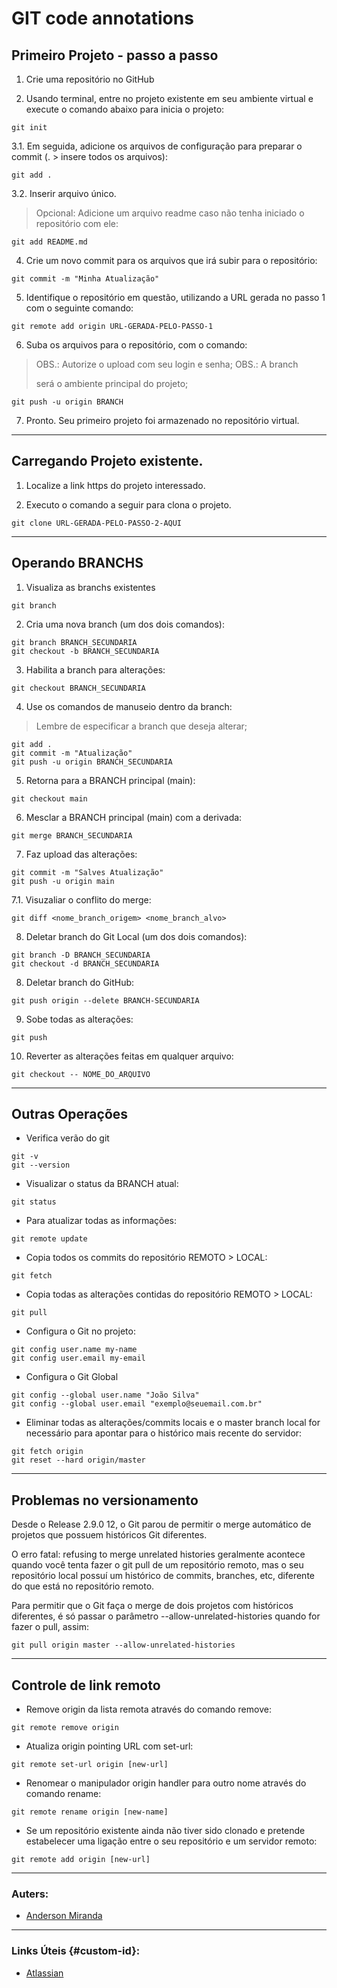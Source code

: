 # **GIT code annotations**

## Primeiro Projeto - passo a passo

1. Crie uma repositório no GitHub

2. Usando terminal, entre no projeto existente em seu ambiente virtual e execute o comando abaixo para inicia o projeto: 
~~~
git init
~~~

3.1. Em seguida, adicione os arquivos de configuração para preparar o commit (. > insere todos os arquivos):
~~~
git add .
~~~

3.2. Inserir arquivo único. 
>Opcional: Adicione um arquivo readme caso não tenha iniciado o repositório com ele:
~~~
git add README.md
~~~

4. Crie um novo commit para os arquivos que irá subir para o repositório:
~~~
git commit -m "Minha Atualização"
~~~

5. Identifique o repositório em questão, utilizando a URL gerada no passo 1 com o seguinte comando:
~~~
git remote add origin URL-GERADA-PELO-PASSO-1
~~~

6. Suba os arquivos para o repositório, com o comando:
>OBS.: Autorize o upload com seu login e senha;
>OBS.: A branch <main> será o ambiente principal do projeto;
~~~
git push -u origin BRANCH
~~~

7. Pronto. Seu primeiro projeto foi armazenado no repositório virtual.

---
## Carregando Projeto existente.

1. Localize a link https do projeto interessado.

2. Executo o comando a seguir para clona o projeto.
~~~
git clone URL-GERADA-PELO-PASSO-2-AQUI
~~~

---
## Operando BRANCHS

1. Visualiza as branchs existentes
~~~
git branch
~~~

2. Cria uma nova branch (um dos dois comandos):
~~~
git branch BRANCH_SECUNDARIA
git checkout -b BRANCH_SECUNDARIA
~~~

3. Habilita a branch para alterações:
~~~
git checkout BRANCH_SECUNDARIA
~~~

4. Use os comandos de manuseio dentro da branch:
>Lembre de especificar a branch que deseja alterar;
~~~
git add .
git commit -m "Atualização"
git push -u origin BRANCH_SECUNDARIA
~~~

5. Retorna para a BRANCH principal (main):
~~~
git checkout main
~~~

6. Mesclar a BRANCH principal (main) com a derivada:
~~~
git merge BRANCH_SECUNDARIA
~~~

7. Faz upload das alterações:
~~~
git commit -m "Salves Atualização"
git push -u origin main
~~~

7.1. Visuzaliar o conflito do merge:
~~~
git diff <nome_branch_origem> <nome_branch_alvo>
~~~

8. Deletar branch do Git Local (um dos dois comandos):
~~~
git branch -D BRANCH_SECUNDARIA
git checkout -d BRANCH_SECUNDARIA
~~~

8. Deletar branch do GitHub:
~~~
git push origin --delete BRANCH-SECUNDARIA
~~~

9. Sobe todas as alterações:
~~~
git push
~~~

10. Reverter as alterações feitas em qualquer arquivo:
~~~
git checkout -- NOME_DO_ARQUIVO
~~~

---
## Outras Operações

* Verifica verão do git
~~~
git -v
git --version
~~~

* Visualizar o status da BRANCH atual:
~~~
git status
~~~

* Para atualizar todas as informações: 
~~~
git remote update
~~~

* Copia todos os commits do repositório REMOTO > LOCAL:
~~~
git fetch
~~~

* Copia todas as alterações contidas do repositório REMOTO > LOCAL:
~~~
git pull
~~~

* Configura o Git no projeto:
~~~
git config user.name my-name
git config user.email my-email
~~~

* Configura o Git Global
~~~
git config --global user.name "João Silva"
git config --global user.email "exemplo@seuemail.com.br"
~~~

* Eliminar todas as alterações/commits locais e o master branch local for necessário para apontar para o histórico mais recente do servidor:
~~~
git fetch origin
git reset --hard origin/master
~~~

---
## Problemas no versionamento

Desde o Release 2.9.0 12, o Git parou de permitir o merge automático de projetos que possuem históricos Git diferentes.

O erro fatal: refusing to merge unrelated histories geralmente acontece quando você tenta fazer o git pull de um repositório remoto, mas o seu repositório local possuí um histórico de commits, branches, etc, diferente do que está no repositório remoto.

Para permitir que o Git faça o merge de dois projetos com históricos diferentes, é só passar o parâmetro --allow-unrelated-histories quando for fazer o pull, assim:
~~~
git pull origin master --allow-unrelated-histories
~~~

---
## Controle de link remoto

- Remove origin da lista remota através do comando remove: 
~~~
git remote remove origin
~~~
    
- Atualiza origin pointing URL com set-url:
~~~
git remote set-url origin [new-url]
~~~

- Renomear o manipulador origin handler para outro nome através do comando rename: 
~~~
git remote rename origin [new-name]
~~~

- Se um repositório existente ainda não tiver sido clonado e pretende estabelecer uma ligação entre o seu repositório e um servidor remoto:
~~~
git remote add origin [new-url]
~~~

---
### **Auters**:

- [Anderson Miranda](https://github.com/aluipio)

---
### **Links Úteis** {#custom-id}:

- [Atlassian](https://www.atlassian.com/br/git/tutorials/saving-changes/git-stash)
